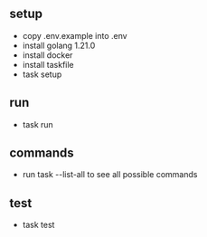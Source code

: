 ## setup
- copy .env.example into .env
- install golang 1.21.0
- install docker
- install taskfile
- task setup

## run
- task run

## commands
- run task --list-all to see all possible commands

## test
- task test